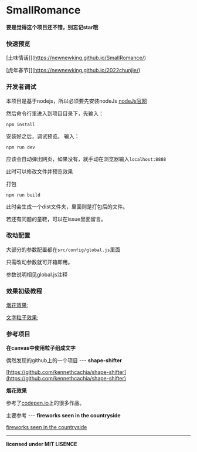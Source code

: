 # SmallRomance


**要是觉得这个项目还不错，别忘记star哦**


### 快速预览

[土味情话]](https://newnewking.github.io/SmallRomance/)

[虎年春节]](https://newnewking.github.io/2022chunjie/)


### 开发者调试

本项目是基于nodejs，所以必须要先安装nodeJs [nodeJs官网](https://nodejs.org/en/)

然后命令行里进入到项目目录下，先输入：

```
npm install
```

安装好之后，调试预览。  输入：
```
npm run dev
```

应该会自动弹出网页，如果没有，就手动在浏览器输入`localhost:8888`

此时可以修改文件并预览效果


打包
```
npm run build
```

此时会生成一个dist文件夹，里面则是打包后的文件。

若还有问题的童鞋，可以在issue里面留言。

### 改动配置
大部分的参数配置都在`src/config/global.js`里面

只需改动参数就可开箱即用。

参数说明相见global.js注释

### 效果初级教程

[烟花效果](https://github.com/NewNewKing/SmallRomance/issues/2);

[文字粒子效果](https://github.com/NewNewKing/SmallRomance/issues/3);


### 参考项目

**在canvas中使用粒子组成文字**

偶然发现的github上的一个项目 --- **shape-shifter**

[https://github.com/kennethcachia/shape-shifter](https://github.com/kennethcachia/shape-shifter)

**烟花效果**

参考了[codepen.io](https://codepen.io/search/pens?q=fireworks&limit=all&type=type-pens)上的很多作品。

主要参考 --- **fireworks seen in the countryside**

[fireworks seen in the countryside](https://codepen.io/K-T/pen/NjyNQy?q=fireworks&limit=all&type=type-pens)

---
**licensed under MIT LISENCE**